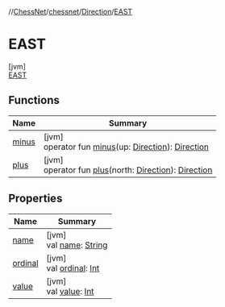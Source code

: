 //[ChessNet](../../../../index.md)/[chessnet](../../index.md)/[Direction](../index.md)/[EAST](index.md)

# EAST

[jvm]\
[EAST](index.md)

## Functions

| Name | Summary |
|---|---|
| [minus](../minus.md) | [jvm]<br>operator fun [minus](../minus.md)(up: [Direction](../index.md)): [Direction](../index.md) |
| [plus](../plus.md) | [jvm]<br>operator fun [plus](../plus.md)(north: [Direction](../index.md)): [Direction](../index.md) |

## Properties

| Name | Summary |
|---|---|
| [name](../../../chessnet.movegen/-gen-type/-l-e-g-a-l/index.md#-372974862%2FProperties%2F-1216412040) | [jvm]<br>val [name](../../../chessnet.movegen/-gen-type/-l-e-g-a-l/index.md#-372974862%2FProperties%2F-1216412040): [String](https://kotlinlang.org/api/latest/jvm/stdlib/kotlin/-string/index.html) |
| [ordinal](../../../chessnet.movegen/-gen-type/-l-e-g-a-l/index.md#-739389684%2FProperties%2F-1216412040) | [jvm]<br>val [ordinal](../../../chessnet.movegen/-gen-type/-l-e-g-a-l/index.md#-739389684%2FProperties%2F-1216412040): [Int](https://kotlinlang.org/api/latest/jvm/stdlib/kotlin/-int/index.html) |
| [value](../value.md) | [jvm]<br>val [value](../value.md): [Int](https://kotlinlang.org/api/latest/jvm/stdlib/kotlin/-int/index.html) |
